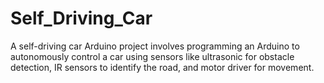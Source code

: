 # Self_Driving_Car
 A self-driving car Arduino project involves programming an Arduino to autonomously control a car using sensors like ultrasonic for obstacle detection, IR sensors to identify the road, and motor driver for movement.
